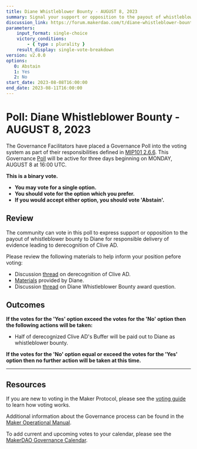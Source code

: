 ```yaml
---
title: Diane Whistleblower Bounty - AUGUST 8, 2023
summary: Signal your support or opposition to the payout of whistleblower bounty to Diane for responsible delivery of evidence leading to derecognition of Clive AD.
discussion_link: https://forum.makerdao.com/t/diane-whistleblower-bounty-poll/
parameters:
    input_format: single-choice
    victory_conditions:
        - { type : plurality }
    result_display: single-vote-breakdown
version: v2.0.0
options:
   0: Abstain
   1: Yes
   2: No
start_date: 2023-08-08T16:00:00
end_date: 2023-08-11T16:00:00
---
```

# Poll: Diane Whistleblower Bounty - AUGUST 8, 2023

The Governance Facilitators have placed a Governance Poll into the voting system as part of their responsibilities defined in [MIP101 2.6.6](https://mips.makerdao.com/mips/details/MIP101#2-6-6-aligned-delegate-operational-security). This Governance [Poll](https://manual.makerdao.com/governance/governance-cycle/weekly-governance-cycle#weekly-governance-cycle-definitions-mip16c1) will be active for three days beginning on MONDAY, AUGUST 8 at 16:00 UTC.

**This is a binary vote.**
- **You may vote for a single option.**
- **You should vote for the option which you prefer.**
- **If you would accept either option, you should vote 'Abstain'.**

## Review

The community can vote in this poll to express support or opposition to the payout of whistleblower bounty to Diane for responsible delivery of evidence leading to derecognition of Clive AD.

Please review the following materials to help inform your position pefore voting:
- Discussion [thread](https://github.com/makerdao/community/blob/master/governance-exercises/poll-exercise-02.md) on derecognition of Clive AD.
- [Materials](https://forum.makerdao.com/t/...) provided by Diane.
- Discussion [thread](https://forum.makerdao.com/t/diane-whistleblower-bounty-poll/) on Diane Whistleblower Bounty award question.

## Outcomes

**If the votes for the 'Yes' option exceed the votes for the 'No' option then the following actions will be taken:**
* Half of derecognized Clive AD's Buffer will be paid out to Diane as whistleblower bounty.

**If the votes for the 'No' option equal or exceed the votes for the 'Yes' option then no further action will be taken at this time.**

---

## Resources

If you are new to voting in the Maker Protocol, please see the [voting guide](https://manual.makerdao.com/governance/voting-in-makerdao/on-chain-governance) to learn how voting works.

Additional information about the Governance process can be found in the [Maker Operational Manual](https://manual.makerdao.com).

To add current and upcoming votes to your calendar, please see the [MakerDAO Governance Calendar](https://manual.makerdao.com/makerdao/calendars/governance-calendar).